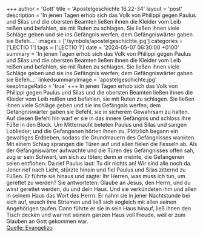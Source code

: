 +++
author = 'Gott'
title = 'Apostelgeschichte 16,22-34'
layout = 'post'
description = 'In jenen Tagen erhob sich das Volk von Philippi gegen Paulus und Silas und die obersten Beamten ließen ihnen die Kleider vom Leib reißen und befahlen, sie mit Ruten zu schlagen. Sie ließen ihnen viele Schläge geben und sie ins Gefängnis werfen; dem Gefängniswärter gaben sie Befeh....'
images = ['/symbols/apostelgeschichte.jpg']
categories = ['LECTIO 1']
tags = ['LECTIO 1']
date = '2024-05-07 06:30:00 +0100'
summary = 'In jenen Tagen erhob sich das Volk von Philippi gegen Paulus und Silas und die obersten Beamten ließen ihnen die Kleider vom Leib reißen und befahlen, sie mit Ruten zu schlagen. Sie ließen ihnen viele Schläge geben und sie ins Gefängnis werfen; dem Gefängniswärter gaben sie Befeh....'
linkedsummaryImage = 'apostelgeschichte.jpg'
keepImageRatio = 'true'
+++
In jenen Tagen erhob sich das Volk von Philippi gegen Paulus und Silas und die obersten Beamten ließen ihnen die Kleider vom Leib reißen und befahlen, sie mit Ruten zu schlagen.
Sie ließen ihnen viele Schläge geben und sie ins Gefängnis werfen; dem Gefängniswärter gaben sie Befehl, sie in sicherem Gewahrsam zu halten.<!--more-->
Auf diesen Befehl hin warf er sie in das innere Gefängnis und schloss ihre Füße in den Block.
Um Mitternacht beteten Paulus und Silas und sangen Loblieder; und die Gefangenen hörten ihnen zu.
Plötzlich begann ein gewaltiges Erdbeben, sodass die Grundmauern des Gefängnisses wankten. Mit einem Schlag sprangen die Türen auf und allen fielen die Fesseln ab.
Als der Gefängniswärter aufwachte und die Türen des Gefängnisses offen sah, zog er sein Schwert, um sich zu töten; denn er meinte, die Gefangenen seien entflohen.
Da rief Paulus laut: Tu dir nichts an! Wir sind alle noch da.
Jener rief nach Licht, stürzte hinein und fiel Paulus und Silas zitternd zu Füßen.
Er führte sie hinaus und sagte: Ihr Herren, was muss ich tun, um gerettet zu werden?
Sie antworteten: Glaube an Jesus, den Herrn, und du wirst gerettet werden, du und dein Haus.
Und sie verkündeten ihm und allen in seinem Haus das Wort des Herrn.
Er nahm sie in jener Nachtstunde bei sich auf, wusch ihre Striemen und ließ sich sogleich mit allen seinen Angehörigen taufen.
Dann führte er sie in sein Haus hinauf, ließ ihnen den Tisch decken und war mit seinem ganzen Haus voll Freude, weil er zum Glauben an Gott gekommen war.<br> [Quelle: Evangelizo](https://evangeliumtagfuertag.org/DE/gospel)